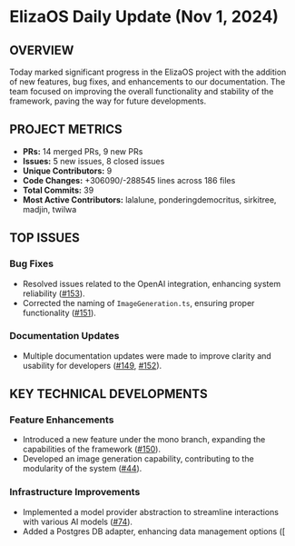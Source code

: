 # ElizaOS Daily Update (Nov 1, 2024)

## OVERVIEW 
Today marked significant progress in the ElizaOS project with the addition of new features, bug fixes, and enhancements to our documentation. The team focused on improving the overall functionality and stability of the framework, paving the way for future developments.

## PROJECT METRICS
- **PRs:** 14 merged PRs, 9 new PRs
- **Issues:** 5 new issues, 8 closed issues
- **Unique Contributors:** 9
- **Code Changes:** +306090/-288545 lines across 186 files
- **Total Commits:** 39
- **Most Active Contributors:** lalalune, ponderingdemocritus, sirkitree, madjin, twilwa

## TOP ISSUES
### Bug Fixes
- Resolved issues related to the OpenAI integration, enhancing system reliability ([#153](https://github.com/elizaos/eliza/issues/153)).
- Corrected the naming of `ImageGeneration.ts`, ensuring proper functionality ([#151](https://github.com/elizaos/eliza/issues/151)).

### Documentation Updates
- Multiple documentation updates were made to improve clarity and usability for developers ([#149](https://github.com/elizaos/eliza/issues/149), [#152](https://github.com/elizaos/eliza/issues/152)).

## KEY TECHNICAL DEVELOPMENTS
### Feature Enhancements
- Introduced a new feature under the mono branch, expanding the capabilities of the framework ([#150](https://github.com/elizaos/eliza/pull/150)).
- Developed an image generation capability, contributing to the modularity of the system ([#44](https://github.com/elizaos/eliza/pull/44)).

### Infrastructure Improvements
- Implemented a model provider abstraction to streamline interactions with various AI models ([#74](https://github.com/elizaos/eliza/pull/74)).
- Added a Postgres DB adapter, enhancing data management options ([